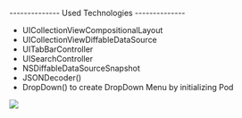 -------------- Used Technologies --------------
- UICollectionViewCompositionalLayout
- UICollectionViewDiffableDataSource
- UITabBarController
- UISearchController
- NSDiffableDataSourceSnapshot
- JSONDecoder()
- DropDown() to create DropDown Menu by initializing Pod



<img src="![iosBootcampCompositionalLayout](https://github.com/atakanahmetyasin/Pazarama-iOS-Bootcamp/assets/142516106/2fe9e6c3-57fa-4f17-b016-f656e9c0814e)" width="%50" height="%50"/>
